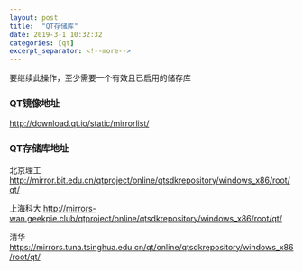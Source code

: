 ```yaml
---
layout: post
title:  "QT存储库"
date: 2019-3-1 10:32:32
categories: [qt]
excerpt_separator: <!--more-->
---
```

要继续此操作，至少需要一个有效且已启用的储存库
<!--more-->

### QT镜像地址

<http://download.qt.io/static/mirrorlist/>

### QT存储库地址

北京理工
<http://mirror.bit.edu.cn/qtproject/online/qtsdkrepository/windows_x86/root/qt/>

上海科大
<http://mirrors-wan.geekpie.club/qtproject/online/qtsdkrepository/windows_x86/root/qt/>

清华
<https://mirrors.tuna.tsinghua.edu.cn/qt/online/qtsdkrepository/windows_x86/root/qt/>